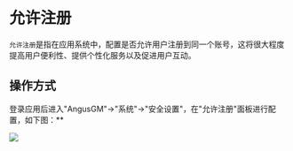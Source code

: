 允许注册
===

`允许注册`是指在应用系统中，配置是否允许用户注册到同一个账号，这将很大程度提高用户便利性、提供个性化服务以及促进用户互动。

## 操作方式

登录应用后进入"AngusGM"->"系统"->"安全设置"，在"允许注册"面板进行配置，如下图：**

![](https://bj-c1-prod-files.xcan.cloud/storage/pubapi/v1/file/securitysetting-signupallow.png?fid=207887511026925835&fpt=QiagTiPeCET9EL0nmOob0hwasEdq1kTWQpObG7MT)
